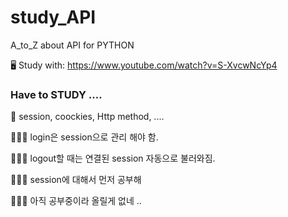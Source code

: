 # study_API
A_to_Z about API for PYTHON


🖥 Study with: https://www.youtube.com/watch?v=S-XvcwNcYp4

### Have to STUDY .... 
🤯 session, coockies, Http method, .... 

👩🏼‍💻 login은 session으로 관리 해야 함. 

👩🏼‍💻 logout할 때는 연결된 session 자동으로 불러와짐.

👩🏼‍💻 session에 대해서 먼저 공부해 

👩🏼‍💻 아직 공부중이라 올릴게 없네 .. 

